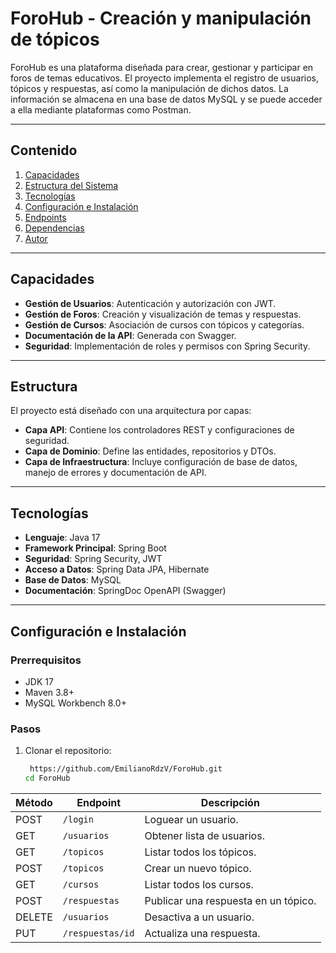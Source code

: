 # ForoHub - Creación y manipulación de tópicos

ForoHub es una plataforma diseñada para crear, gestionar y participar en foros de temas educativos. El proyecto implementa el registro de usuarios, tópicos y respuestas, así como la manipulación de dichos datos. La información se almacena en una base de datos MySQL y se puede acceder a ella mediante plataformas como Postman.

---

## **Contenido**
1. [Capacidades](#capacidades)
2. [Estructura del Sistema](#estructura)
3. [Tecnologías](#tecnologías)
4. [Configuración e Instalación](#configuración-e-instalación)
5. [Endpoints](#endpoints-principales)
6. [Dependencias](#dependencias)
7. [Autor](#autor)

---

## **Capacidades**
- **Gestión de Usuarios**: Autenticación y autorización con JWT.
- **Gestión de Foros**: Creación y visualización de temas y respuestas.
- **Gestión de Cursos**: Asociación de cursos con tópicos y categorías.
- **Documentación de la API**: Generada con Swagger.
- **Seguridad**: Implementación de roles y permisos con Spring Security.

---

## **Estructura**
El proyecto está diseñado con una arquitectura por capas:
- **Capa API**: Contiene los controladores REST y configuraciones de seguridad.
- **Capa de Dominio**: Define las entidades, repositorios y DTOs.
- **Capa de Infraestructura**: Incluye configuración de base de datos, manejo de errores y documentación de API.

---

## **Tecnologías**
- **Lenguaje**: Java 17
- **Framework Principal**: Spring Boot
- **Seguridad**: Spring Security, JWT
- **Acceso a Datos**: Spring Data JPA, Hibernate
- **Base de Datos**: MySQL
- **Documentación**: SpringDoc OpenAPI (Swagger)

---

## **Configuración e Instalación**

### **Prerrequisitos**
- JDK 17
- Maven 3.8+
- MySQL Workbench 8.0+

### **Pasos**
1. Clonar el repositorio:
   ```bash
    https://github.com/EmilianoRdzV/ForoHub.git
   cd ForoHub
   
| Método | Endpoint         | Descripción                        |
|--------|------------------|------------------------------------|
| POST   | `/login`          | Loguear un usuario.                |
| GET    | `/usuarios`       | Obtener lista de usuarios.         |
| GET    | `/topicos`        | Listar todos los tópicos.           |
| POST   | `/topicos`        | Crear un nuevo tópico.              |
| GET    | `/cursos`         | Listar todos los cursos.            |
| POST   | `/respuestas`     | Publicar una respuesta en un tópico.|
| DELETE | `/usuarios`       | Desactiva a un usuario.             |
| PUT    | `/respuestas/id`  | Actualiza una respuesta.            |


